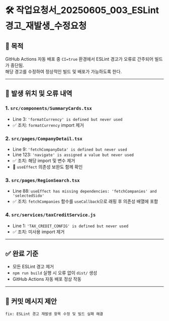 # 🛠️ 작업요청서_20250605_003_ESLint경고_재발생_수정요청

## 📌 목적
GitHub Actions 자동 배포 중 `CI=true` 환경에서 ESLint 경고가 오류로 간주되어 빌드가 중단됨.  
해당 경고를 수정하여 정상적인 빌드 및 배포가 가능하도록 한다.

---

## 📂 발생 위치 및 오류 내역

### 1. `src/components/SummaryCards.tsx`
- Line 3: `'formatCurrency' is defined but never used`
- ✅ 조치: `formatCurrency` import 제거

### 2. `src/pages/CompanyDetail.tsx`
- Line 9: `'fetchCompanyData' is defined but never used`
- Line 123: `'navigate' is assigned a value but never used`
- ✅ 조치: 해당 import 및 변수 제거
- 🔁 `useEffect` 의존성 보완도 함께 확인

### 3. `src/pages/RegionSearch.tsx`
- Line 88: `useEffect has missing dependencies: 'fetchCompanies' and 'selectedSido'`
- ✅ 조치: `fetchCompanies` 함수를 `useCallback`으로 래핑 후 의존성 배열에 포함

### 4. `src/services/taxCreditService.js`
- Line 1: `'TAX_CREDIT_CONFIG' is defined but never used`
- ✅ 조치: 미사용 import 제거

---

## ✅ 완료 기준
- 모든 ESLint 경고 제거
- `npm run build` 실행 시 오류 없이 `dist/` 생성
- GitHub Actions 자동 배포 정상 작동

---

## 📎 커밋 메시지 제안
```
fix: ESLint 경고 재발생 항목 수정 및 빌드 실패 해결
```
